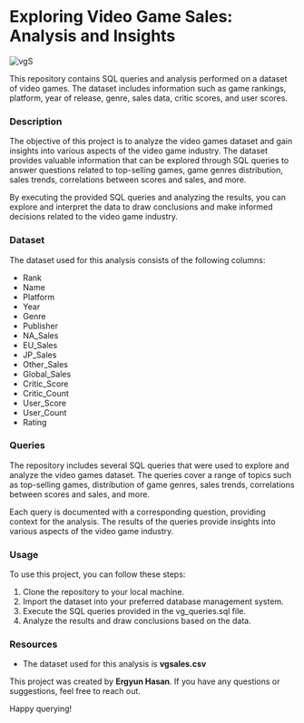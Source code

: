 # Exploring Video Game Sales: Analysis and Insights

![vgS](https://github.com/ergyunhasan/Video_Game_Analysis_SQL/assets/121507597/2ca00938-8c53-4930-86e9-2b14b68caa53)

This repository contains SQL queries and analysis performed on a dataset of video games. The dataset includes information such as game rankings, platform, year of release, genre, sales data, critic scores, and user scores.

### Description

The objective of this project is to analyze the video games dataset and gain insights into various aspects of the video game industry. The dataset provides valuable information that can be explored through SQL queries to answer questions related to top-selling games, game genres distribution, sales trends, correlations between scores and sales, and more.

By executing the provided SQL queries and analyzing the results, you can explore and interpret the data to draw conclusions and make informed decisions related to the video game industry.


### Dataset
The dataset used for this analysis consists of the following columns:

* Rank
* Name
* Platform
* Year
* Genre
* Publisher
* NA_Sales
* EU_Sales
* JP_Sales
* Other_Sales
* Global_Sales
* Critic_Score
* Critic_Count
* User_Score
* User_Count
* Rating

### Queries

The repository includes several SQL queries that were used to explore and analyze the video games dataset. The queries cover a range of topics such as top-selling games, distribution of game genres, sales trends, correlations between scores and sales, and more.

Each query is documented with a corresponding question, providing context for the analysis. The results of the queries provide insights into various aspects of the video game industry.

### Usage

To use this project, you can follow these steps:

1. Clone the repository to your local machine.
2. Import the dataset into your preferred database management system.
3. Execute the SQL queries provided in the vg_queries.sql file.
4. Analyze the results and draw conclusions based on the data.

### Resources

* The dataset used for this analysis is **vgsales.csv**

This project was created by **Ergyun Hasan**. If you have any questions or suggestions, feel free to reach out.

Happy querying!
